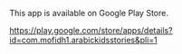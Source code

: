 This app is available on Google Play Store.


https://play.google.com/store/apps/details?id=com.mofidh1.arabickidsstories&pli=1


